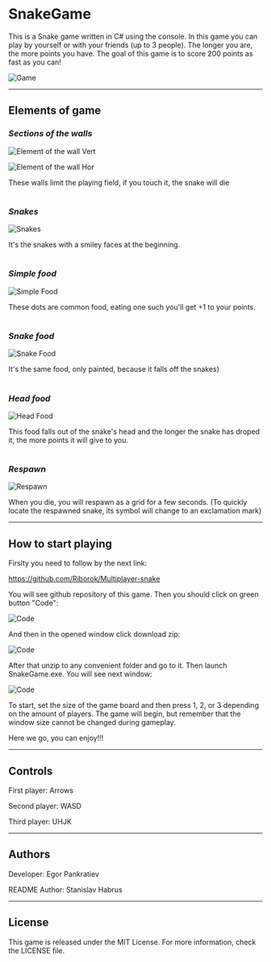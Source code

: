 # **SnakeGame**

This is a Snake game written in C# using the console. In this game you can play by yourself or with your friends (up to 3 people). The longer you are, the more points you have. The goal of this game is to score 200 points as fast as you can!

![Game](https://i.imgur.com/EdTPSR5.png)

___

## **Elements of game**

### *Sections of the walls*

![Element of the wall Vert](https://i.imgur.com/eplSHVF.png)

![Element of the wall Hor](https://i.imgur.com/7xVNFgM.png)

These walls limit the playing field, if you touch it, the snake will die
#
### *Snakes*  

![Snakes](https://i.imgur.com/8SYepo6.png)

It's the snakes with a smiley faces at the beginning.
#
### *Simple food*

![Simple Food](https://i.imgur.com/HUKjuxv.png)

These dots are common food, eating one such you'll get +1 to your points.
#
### *Snake food*

![Snake Food](https://i.imgur.com/qWnJ6w8.png)

It's the same food, only painted, because it falls off the snakes)
#
### *Head food*

![Head Food](https://i.imgur.com/mwH3hll.png)

This food falls out of the snake's head and the longer the snake has droped it, the more points it will give to you.
#
### *Respawn*
![Respawn](https://i.imgur.com/hFY0r3a.gif)

When you die, you will respawn as a grid for a few seconds. (To quickly locate the respawned snake, its symbol will change to an exclamation mark)

___

## **How to start playing**

Firslty you need to follow by the next link:

https://github.com/Riborok/Multiplayer-snake

You will see github repository of this game. Then you should click on green button "Code":

![Code](https://i.imgur.com/Oa9fI7b.png)

And then in the opened window click download zip:

![Code](https://i.imgur.com/xuygBoD.png)

After that unzip to any convenient folder and go to it. Then launch SnakeGame.exe. You will see next window:

![Code](https://i.imgur.com/rKUj0H6.png)

To start, set the size of the game board and then press 1, 2, or 3 depending on the amount of players. The game will begin, but remember that the window size cannot be changed during gameplay.

Here we go, you can enjoy!!!

___

## **Controls**

First player: Arrows

Second player: WASD

Third player: UHJK

___

## **Authors**

Developer: Egor Pankratiev

README Author: Stanislav Habrus

___

## **License**

This game is released under the MIT License. For more information, check the LICENSE file.

